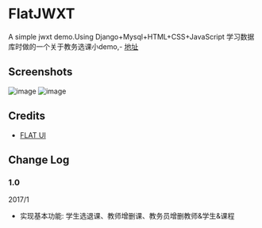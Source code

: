 # FlatJWXT
A simple jwxt demo.Using Django+Mysql+HTML+CSS+JavaScript
学习数据库时做的一个关于教务选课小demo,- [地址](http://www.tonlyshy.cn:8080/)
## Screenshots
![image](https://github.com/SteiensGate/FLATJWXT/raw/master/Screenshots/login.png)
![image](https://github.com/SteiensGate/FLATJWXT/raw/master/Screenshots/student.jpg)
## Credits
- [FLAT UI](http://www.bootcss.com/p/flat-ui/)

## Change Log
### 1.0 
  2017/1
  - 实现基本功能: 学生选退课、教师增删课、教务员增删教师&学生&课程
